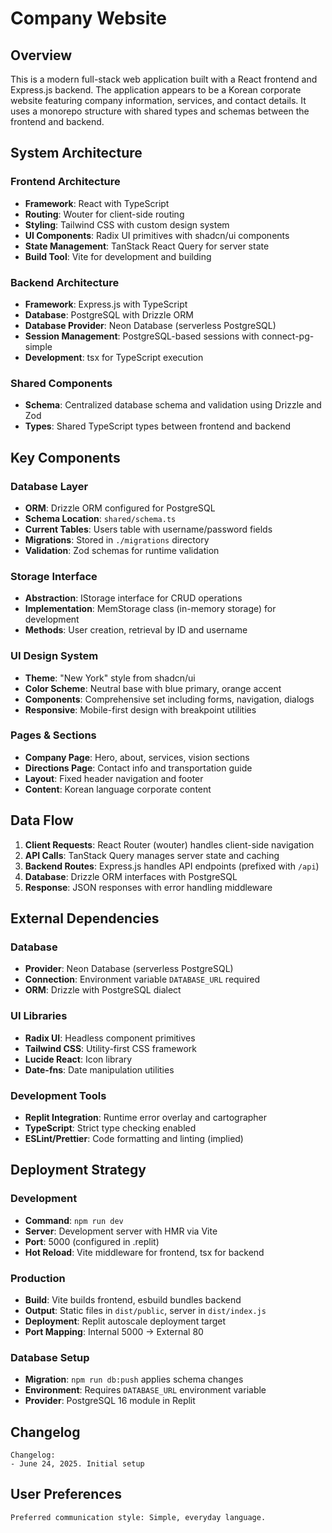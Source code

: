 # Company Website

## Overview

This is a modern full-stack web application built with a React frontend and Express.js backend. The application appears to be a Korean corporate website featuring company information, services, and contact details. It uses a monorepo structure with shared types and schemas between the frontend and backend.

## System Architecture

### Frontend Architecture
- **Framework**: React with TypeScript
- **Routing**: Wouter for client-side routing
- **Styling**: Tailwind CSS with custom design system
- **UI Components**: Radix UI primitives with shadcn/ui components
- **State Management**: TanStack React Query for server state
- **Build Tool**: Vite for development and building

### Backend Architecture
- **Framework**: Express.js with TypeScript
- **Database**: PostgreSQL with Drizzle ORM
- **Database Provider**: Neon Database (serverless PostgreSQL)
- **Session Management**: PostgreSQL-based sessions with connect-pg-simple
- **Development**: tsx for TypeScript execution

### Shared Components
- **Schema**: Centralized database schema and validation using Drizzle and Zod
- **Types**: Shared TypeScript types between frontend and backend

## Key Components

### Database Layer
- **ORM**: Drizzle ORM configured for PostgreSQL
- **Schema Location**: `shared/schema.ts`
- **Current Tables**: Users table with username/password fields
- **Migrations**: Stored in `./migrations` directory
- **Validation**: Zod schemas for runtime validation

### Storage Interface
- **Abstraction**: IStorage interface for CRUD operations
- **Implementation**: MemStorage class (in-memory storage) for development
- **Methods**: User creation, retrieval by ID and username

### UI Design System
- **Theme**: "New York" style from shadcn/ui
- **Color Scheme**: Neutral base with blue primary, orange accent
- **Components**: Comprehensive set including forms, navigation, dialogs
- **Responsive**: Mobile-first design with breakpoint utilities

### Pages & Sections
- **Company Page**: Hero, about, services, vision sections
- **Directions Page**: Contact info and transportation guide
- **Layout**: Fixed header navigation and footer
- **Content**: Korean language corporate content

## Data Flow

1. **Client Requests**: React Router (wouter) handles client-side navigation
2. **API Calls**: TanStack Query manages server state and caching
3. **Backend Routes**: Express.js handles API endpoints (prefixed with `/api`)
4. **Database**: Drizzle ORM interfaces with PostgreSQL
5. **Response**: JSON responses with error handling middleware

## External Dependencies

### Database
- **Provider**: Neon Database (serverless PostgreSQL)
- **Connection**: Environment variable `DATABASE_URL` required
- **ORM**: Drizzle with PostgreSQL dialect

### UI Libraries
- **Radix UI**: Headless component primitives
- **Tailwind CSS**: Utility-first CSS framework
- **Lucide React**: Icon library
- **Date-fns**: Date manipulation utilities

### Development Tools
- **Replit Integration**: Runtime error overlay and cartographer
- **TypeScript**: Strict type checking enabled
- **ESLint/Prettier**: Code formatting and linting (implied)

## Deployment Strategy

### Development
- **Command**: `npm run dev`
- **Server**: Development server with HMR via Vite
- **Port**: 5000 (configured in .replit)
- **Hot Reload**: Vite middleware for frontend, tsx for backend

### Production
- **Build**: Vite builds frontend, esbuild bundles backend
- **Output**: Static files in `dist/public`, server in `dist/index.js`
- **Deployment**: Replit autoscale deployment target
- **Port Mapping**: Internal 5000 → External 80

### Database Setup
- **Migration**: `npm run db:push` applies schema changes
- **Environment**: Requires `DATABASE_URL` environment variable
- **Provider**: PostgreSQL 16 module in Replit

## Changelog

```
Changelog:
- June 24, 2025. Initial setup
```

## User Preferences

```
Preferred communication style: Simple, everyday language.
```